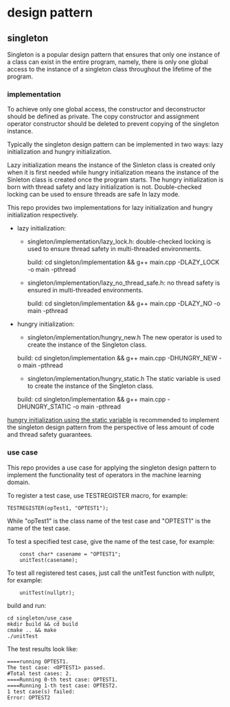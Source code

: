 # design pattern
## singleton
Singleton is a popular design pattern that ensures that only one instance of a class can exist in the entire program, namely, there is only one global access to the instance of a singleton class throughout the lifetime of the program.

### implementation
To achieve only one global access, the constructor and deconstructor should be defined as private.  The copy constructor and assignment operator constructor should be deleted to prevent copying of the singleton instance.

Typically the singleton design pattern can be implemented in two ways: lazy initialization and hungry initialization.

Lazy initialization means the instance of the Sinleton class is created only when it is first needed while hungry initialization means the instance of the Sinleton class is created once the program starts.  The hungry initialization is born with thread safety and lazy initialization is not.  Double-checked locking can be used to ensure threads are safe In lazy mode.

This repo provides two implementations for lazy initialization and hungry initialization respectively.
- lazy initialization: 
	+ singleton/implementation/lazy_lock.h: 
		double-checked locking is used to ensure thread safety in multi-threaded environments.
		
		build: cd singleton/implementation && g++ main.cpp -DLAZY_LOCK -o main -pthread
	+ singleton/implementation/lazy_no_thread_safe.h: 
		no thread safety is ensured in multi-threaded environments.

		build: cd singleton/implementation && g++ main.cpp -DLAZY_NO -o main -pthread
		
- hungry initialization: 
	+ singleton/implementation/hungry_new.h
		The new operator is used to create the instance of the Singleton class.
		
	build: cd singleton/implementation && g++ main.cpp -DHUNGRY_NEW -o main -pthread
	+ singleton/implementation/hungry_static.h
	 The static variable is used to create the instance of the Singleton class.
	 
	 build: cd singleton/implementation && g++ main.cpp -DHUNGRY_STATIC -o main -pthread

[hungry initialization using the static variable](implementation/hungry_static.h) is recommended to implement the singleton design pattern from the perspective of less amount of code and thread safety guarantees.

### use case
This repo provides a use case for applying the singleton design pattern to implement the functionality test of operators in the machine learning domain.

To register a test case, use TESTREGISTER macro, for example: 
```
TESTREGISTER(opTest1, "OPTEST1");
```
While "opTest1" is the class name of the test case and "OPTEST1" is the name of the test case.

To test a specified test case, give the name of the test case, for example:
```
    const char* casename = "OPTEST1";
    unitTest(casename);
```

To test all registered test cases, just call the unitTest function with nullptr, for example:
```
    unitTest(nullptr);
```

build and run:
```
cd singleton/use_case
mkdir build && cd build
cmake .. && make
./unitTest
```

The test results look like: 

```
====running OPTEST1.
The test case: <OPTEST1> passed.
#Total test cases: 2.
====Running 0-th test case: OPTEST1.
====Running 1-th test case: OPTEST2.
1 test case(s) failed:
Error: OPTEST2
